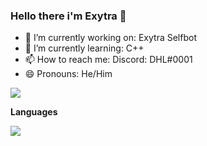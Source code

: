 ### Hello there i'm Exytra 👋

- 🔭 I’m currently working on: Exytra Selfbot
- 🌱 I’m currently learning: C++
- 📫 How to reach me: Discord: DHL#0001
- 😄 Pronouns: He/Him


<p><img align="center" src=https://github-readme-stats.vercel.app/api?username=Exytra&&show_icons=true&title_color=ffffff&icon_color=bb2acf&text_color=daf7dc&bg_color=151515&show_icons=true&locale=en&layout="compact" />


<b>Languages</b>
<p><img align="center" src=https://img.shields.io/badge/Python-FFD43B?style=for-the-badge&logo=python&logoColor=darkgreen />
